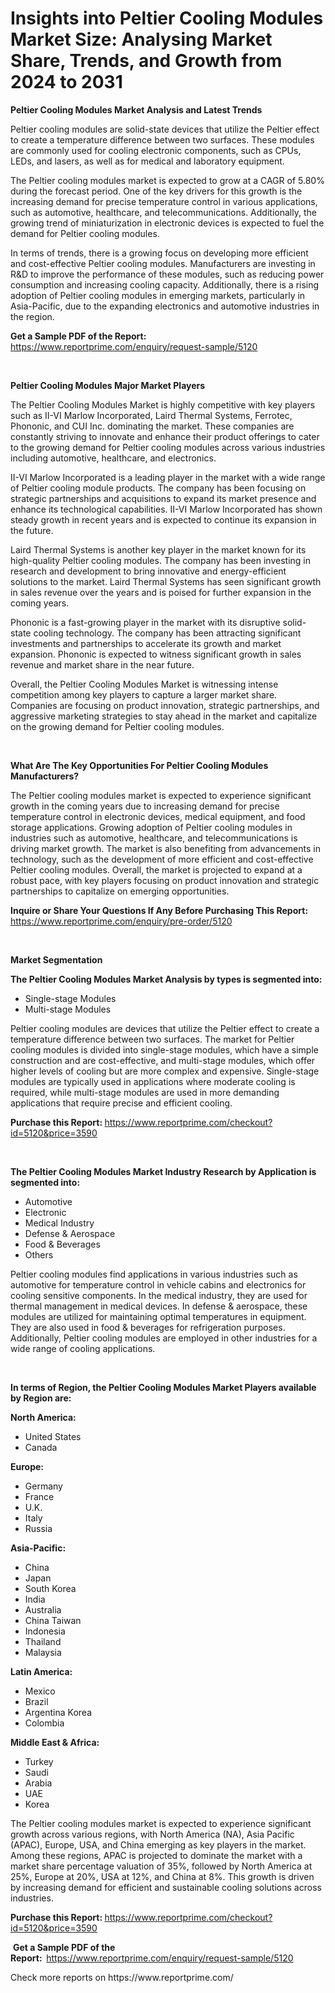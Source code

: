 <p><h1>Insights into Peltier Cooling Modules Market Size: Analysing Market Share, Trends, and Growth from 2024 to 2031</h1></p><p><strong>Peltier Cooling Modules Market Analysis and Latest Trends</strong></p>
<p><p>Peltier cooling modules are solid-state devices that utilize the Peltier effect to create a temperature difference between two surfaces. These modules are commonly used for cooling electronic components, such as CPUs, LEDs, and lasers, as well as for medical and laboratory equipment.</p><p>The Peltier cooling modules market is expected to grow at a CAGR of 5.80% during the forecast period. One of the key drivers for this growth is the increasing demand for precise temperature control in various applications, such as automotive, healthcare, and telecommunications. Additionally, the growing trend of miniaturization in electronic devices is expected to fuel the demand for Peltier cooling modules.</p><p>In terms of trends, there is a growing focus on developing more efficient and cost-effective Peltier cooling modules. Manufacturers are investing in R&D to improve the performance of these modules, such as reducing power consumption and increasing cooling capacity. Additionally, there is a rising adoption of Peltier cooling modules in emerging markets, particularly in Asia-Pacific, due to the expanding electronics and automotive industries in the region.</p></p>
<p><strong>Get a Sample PDF of the Report:&nbsp;</strong> <a href="https://www.reportprime.com/enquiry/request-sample/5120">https://www.reportprime.com/enquiry/request-sample/5120</a></p>
<p>&nbsp;</p>
<p><strong>Peltier Cooling Modules Major Market Players</strong></p>
<p><p>The Peltier Cooling Modules Market is highly competitive with key players such as II-VI Marlow Incorporated, Laird Thermal Systems, Ferrotec, Phononic, and CUI Inc. dominating the market. These companies are constantly striving to innovate and enhance their product offerings to cater to the growing demand for Peltier cooling modules across various industries including automotive, healthcare, and electronics.</p><p>II-VI Marlow Incorporated is a leading player in the market with a wide range of Peltier cooling module products. The company has been focusing on strategic partnerships and acquisitions to expand its market presence and enhance its technological capabilities. II-VI Marlow Incorporated has shown steady growth in recent years and is expected to continue its expansion in the future.</p><p>Laird Thermal Systems is another key player in the market known for its high-quality Peltier cooling modules. The company has been investing in research and development to bring innovative and energy-efficient solutions to the market. Laird Thermal Systems has seen significant growth in sales revenue over the years and is poised for further expansion in the coming years.</p><p>Phononic is a fast-growing player in the market with its disruptive solid-state cooling technology. The company has been attracting significant investments and partnerships to accelerate its growth and market expansion. Phononic is expected to witness significant growth in sales revenue and market share in the near future.</p><p>Overall, the Peltier Cooling Modules Market is witnessing intense competition among key players to capture a larger market share. Companies are focusing on product innovation, strategic partnerships, and aggressive marketing strategies to stay ahead in the market and capitalize on the growing demand for Peltier cooling modules.</p></p>
<p>&nbsp;</p>
<p><strong>What Are The Key Opportunities For Peltier Cooling Modules Manufacturers?</strong></p>
<p><p>The Peltier cooling modules market is expected to experience significant growth in the coming years due to increasing demand for precise temperature control in electronic devices, medical equipment, and food storage applications. Growing adoption of Peltier cooling modules in industries such as automotive, healthcare, and telecommunications is driving market growth. The market is also benefiting from advancements in technology, such as the development of more efficient and cost-effective Peltier cooling modules. Overall, the market is projected to expand at a robust pace, with key players focusing on product innovation and strategic partnerships to capitalize on emerging opportunities.</p></p>
<p><strong>Inquire or Share Your Questions If Any Before Purchasing This Report:</strong> <a href="https://www.reportprime.com/enquiry/pre-order/5120">https://www.reportprime.com/enquiry/pre-order/5120</a></p>
<p>&nbsp;</p>
<p><strong>Market Segmentation</strong></p>
<p><strong>The Peltier Cooling Modules Market Analysis by types is segmented into:</strong></p>
<p><ul><li>Single-stage Modules</li><li>Multi-stage Modules</li></ul></p>
<p><p>Peltier cooling modules are devices that utilize the Peltier effect to create a temperature difference between two surfaces. The market for Peltier cooling modules is divided into single-stage modules, which have a simple construction and are cost-effective, and multi-stage modules, which offer higher levels of cooling but are more complex and expensive. Single-stage modules are typically used in applications where moderate cooling is required, while multi-stage modules are used in more demanding applications that require precise and efficient cooling.</p></p>
<p><strong>Purchase this Report:&nbsp;</strong><a href="https://www.reportprime.com/checkout?id=5120&price=3590">https://www.reportprime.com/checkout?id=5120&price=3590</a></p>
<p>&nbsp;</p>
<p><strong>The Peltier Cooling Modules Market Industry Research by Application is segmented into:</strong></p>
<p><ul><li>Automotive</li><li>Electronic</li><li>Medical Industry</li><li>Defense & Aerospace</li><li>Food & Beverages</li><li>Others</li></ul></p>
<p><p>Peltier cooling modules find applications in various industries such as automotive for temperature control in vehicle cabins and electronics for cooling sensitive components. In the medical industry, they are used for thermal management in medical devices. In defense & aerospace, these modules are utilized for maintaining optimal temperatures in equipment. They are also used in food & beverages for refrigeration purposes. Additionally, Peltier cooling modules are employed in other industries for a wide range of cooling applications.</p></p>
<p>&nbsp;</p>
<p><strong>In terms of Region, the Peltier Cooling Modules Market Players available by Region are:</strong></p>
<p>
    <p> <strong> North America: </strong>
        <ul>
            <li>United States</li>
            <li>Canada</li>
        </ul>
        </p> 
    <p> <strong> Europe: </strong>
        <ul>
            <li>Germany</li>
            <li>France</li>
            <li>U.K.</li>
            <li>Italy</li>
            <li>Russia</li>
        </ul>
        </p> 
    <p> <strong> Asia-Pacific: </strong>
        <ul>
            <li>China</li>
            <li>Japan</li>
            <li>South Korea</li>
            <li>India</li>
            <li>Australia</li>
            <li>China Taiwan</li>
            <li>Indonesia</li>
            <li>Thailand</li>
            <li>Malaysia</li>
        </ul>
        </p> 
    <p> <strong> Latin America: </strong>
        <ul>
            <li>Mexico</li>
            <li>Brazil</li>
            <li>Argentina Korea</li>
            <li>Colombia</li>
        </ul>
        </p> 
    <p> <strong> Middle East & Africa: </strong>
        <ul>
            <li>Turkey</li>
            <li>Saudi</li>
            <li>Arabia</li>
            <li>UAE</li>
            <li>Korea</li>
        </ul>
    </p>
    </p>
<p><p>The Peltier cooling modules market is expected to experience significant growth across various regions, with North America (NA), Asia Pacific (APAC), Europe, USA, and China emerging as key players in the market. Among these regions, APAC is projected to dominate the market with a market share percentage valuation of 35%, followed by North America at 25%, Europe at 20%, USA at 12%, and China at 8%. This growth is driven by increasing demand for efficient and sustainable cooling solutions across industries.</p></p>
<p><strong>Purchase this Report: </strong><a href="https://www.reportprime.com/checkout?id=5120&price=3590">https://www.reportprime.com/checkout?id=5120&price=3590</a></p>
<p>&nbsp;<strong>Get a Sample PDF of the Report:&nbsp;&nbsp;</strong><a href="https://www.reportprime.com/enquiry/request-sample/5120">https://www.reportprime.com/enquiry/request-sample/5120</a></p>
<p><strong></strong></p>
<p>Check more reports on https://www.reportprime.com/</p>